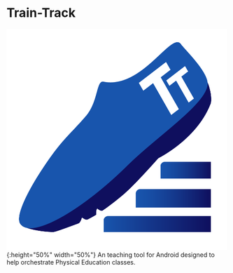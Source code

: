 # Train-Track
![Train Track Logo](https://github.com/jam0ra/Train-Track/blob/master/app/src/main/res/mipmap-xxxhdpi/logo.png?raw=true){:height="50%" width="50%"}
An teaching tool for Android designed to help orchestrate Physical Education classes.
